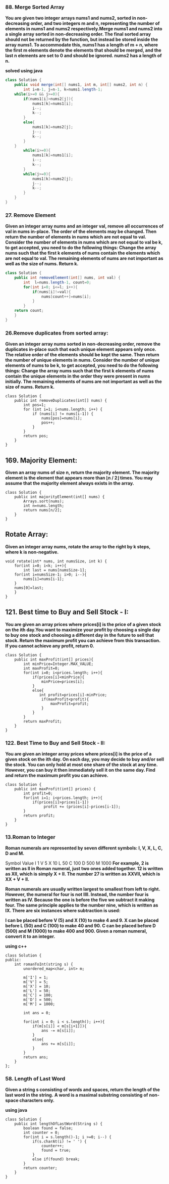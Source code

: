### 88. Merge Sorted Array

**You are given two integer arrays nums1 and nums2, sorted in non-decreasing order, and two integers m and n, representing the number of elements in nums1 and nums2 respectively.Merge nums1 and nums2 into a single array sorted in non-decreasing order. The final sorted array should not be returned by the function, but instead be stored inside the array nums1. To accommodate this, nums1 has a length of m + n, where the first m elements denote the elements that should be merged, and the last n elements are set to 0 and should be ignored. nums2 has a length of n.**

**solved using java**
```Java
class Solution {
    public void merge(int[] nums1, int m, int[] nums2, int n) {
        int i=m-1, j=n-1, k=nums1.length-1;
    while(i>=0 && j>=0){
        if(nums1[i]>nums2[j]){
            nums1[k]=nums1[i];
            i--;
            k--;
        }
        else{
            nums1[k]=nums2[j];
            j--;
            k--;
        }
    }
        while(i>=0){
            nums1[k]=nums1[i];
            i--;
            k--;
        }
        while(j>=0){
            nums1[k]=nums2[j];
            j--;
            k--;
        }
    }
}
```



### 27. Remove Element

**Given an integer array nums and an integer val, remove all occurrences of val in nums in-place. The order of the elements may be changed. Then return the number of elements in nums which are not equal to val.
Consider the number of elements in nums which are not equal to val be k, to get accepted, you need to do the following things:
Change the array nums such that the first k elements of nums contain the elements which are not equal to val. The remaining elements of nums are not important as well as the size of nums.
Return k.**

```java
class Solution {
    public int removeElement(int[] nums, int val) {
        int  l=nums.length-1, count=0;
        for(int i=0; i<=l; i++){
            if(nums[i]!=val){
                nums[count++]=nums[i];
            }
        }
    return count;
    }
}
```

### 26.Remove duplicates from sorted array:

**Given an integer array nums sorted in non-decreasing order, remove the duplicates in-place such that each unique element appears only once. The relative order of the elements should be kept the same. Then return the number of unique elements in nums.
Consider the number of unique elements of nums to be k, to get accepted, you need to do the following things:
Change the array nums such that the first k elements of nums contain the unique elements in the order they were present in nums initially. The remaining elements of nums are not important as well as the size of nums.
Return k.**

```
class Solution {
    public int removeDuplicates(int[] nums) {
        int pos=1;
        for (int i=1; i<nums.length; i++) {
            if (nums[i] != nums[i-1]) {
                nums[pos]=nums[i];
                pos++;
            }
        }
        return pos;
    }
}
```

## 169. Majority Element:

**Given an array nums of size n, return the majority element.
The majority element is the element that appears more than ⌊n / 2⌋ times. You may assume that the majority element always exists in the array.**

```
class Solution {
    public int majorityElement(int[] nums) {
        Arrays.sort(nums);
        int n=nums.length;
        return nums[n/2];
    }
}
```

## Rotate Array:

**Given an integer array nums, rotate the array to the right by k steps, where k is non-negative.**

```
void rotate(int* nums, int numsSize, int k) {
    for(int i=0; i<k; i++){
        int last = nums[numsSize-1];
    for(int i=numsSize-1; i>0; i--){
        nums[i]=nums[i-1];
    }
    nums[0]=last;
    }
}
```

## 121. Best time to Buy and Sell Stock - I:
**You are given an array prices where prices[i] is the price of a given stock on the ith day.You want to maximize your profit by choosing a single day to buy one stock and choosing a different day in the future to sell that stock. Return the maximum profit you can achieve from this transaction. If you cannot achieve any profit, return 0.**

```
class Solution {
    public int maxProfit(int[] prices){
        int minPrice=Integer.MAX_VALUE;
        int maxProfit=0;
        for(int i=0; i<prices.length; i++){
            if(prices[i]<minPrice){
                minPrice=prices[i];
            }
            else{
               int profit=prices[i]-minPrice;
                if(maxProfit<profit){
                    maxProfit=profit;
                }
            }
        }
        return maxProfit;
    }
}
```

### 122. Best Time to Buy and Sell Stock - II:
**You are given an integer array prices where prices[i] is the price of a given stock on the ith day. On each day, you may decide to buy and/or sell the stock. You can only hold at most one share of the stock at any time. However, you can buy it then immediately sell it on the same day. Find and return the maximum profit you can achieve.**

```
class Solution {
    public int maxProfit(int[] prices) {
        int profit=0;
        for(int i=1; i<prices.length; i++){
            if(prices[i]>prices[i-1])
                 profit += (prices[i]-prices[i-1]);
        }
        return profit;
    }
}
```
### 13.Roman to Integer
**Roman numerals are represented by seven different symbols: I, V, X, L, C, D and M.**

Symbol       Value
I             1
V             5
X             10
L             50
C             100
D             500
M             1000
**For example, 2 is written as II in Roman numeral, just two ones added together. 12 is written as XII, which is simply X + II. The number 27 is written as XXVII, which is XX + V + II.**

**Roman numerals are usually written largest to smallest from left to right. However, the numeral for four is not IIII. Instead, the number four is written as IV. Because the one is before the five we subtract it making four. The same principle applies to the number nine, which is written as IX. There are six instances where subtraction is used:**

**I can be placed before V (5) and X (10) to make 4 and 9. 
X can be placed before L (50) and C (100) to make 40 and 90. 
C can be placed before D (500) and M (1000) to make 400 and 900.
Given a roman numeral, convert it to an integer.**

**using c++**
```
class Solution {
public:
    int romanToInt(string s) {
        unordered_map<char, int> m;
        
        m['I'] = 1;
        m['V'] = 5;
        m['X'] = 10;
        m['L'] = 50;
        m['C'] = 100;
        m['D'] = 500;
        m['M'] = 1000;
        
        int ans = 0;
        
        for(int i = 0; i < s.length(); i++){
            if(m[s[i]] < m[s[i+1]]){
                ans -= m[s[i]];
            }
            else{
                ans += m[s[i]];
            }
        }
        return ans;
    }
};
```

### 58. Length of Last Word
**Given a string s consisting of words and spaces, return the length of the last word in the string.**
**A word is a maximal substring consisting of non-space characters only.**

**using java**
```
class Solution {
    public int lengthOfLastWord(String s) {
        boolean found = false;
        int counter = 0;
        for(int i = s.length()-1; i >=0; i--) {
            if(s.charAt(i) != ' ') {
                counter++;
                found = true;
            }
            else if(found) break;
        }
        return counter;
    }
}
```


 

